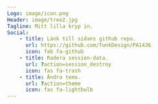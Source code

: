 ```yaml
---
Logo: image/icon.png
Header: image/tree2.jpg
Tagline: Mitt lilla kryp in.
Social:
    - title: Länk till sidans github repo.
      url: https://github.com/TunkDesign/PA1436
      icon: fab fa-github
    - title: Radera session-data.
      url: ?action=session_destroy
      icon: fas fa-trash
    - title: Ändra tema.
      url: ?action=theme
      icon: fas fa-lightbulb
---
```

